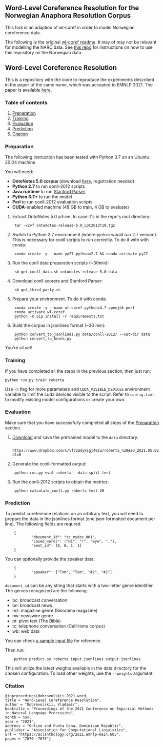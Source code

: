 ## Word-Level Coreference Resolution for the Norwegian Anaphora Resolution Corpus
This fork is an adaption of wl-coref in order to model Norwegian coreference data.  

The following is the original [wl-coref readme](https://github.com/vdobrovolskii/wl-coref). It may of may not be relevant for modelling the NARC data.
See [this repo](https://github.com/egilron/narc-baseline) for instructions on how to use this repository on the Norwegian data.

## Word-Level Coreference Resolution

This is a repository with the code to reproduce the experiments described in the paper of the same name, which was accepted to EMNLP 2021. The paper is available [here](https://aclanthology.org/2021.emnlp-main.605/).

### Table of contents
1. [Preparation](#preparation)
2. [Training](#training)
3. [Evaluation](#evaluation)
5. [Prediction](#prediction)
6. [Citation](#citation)

### Preparation

The following instruction has been tested with Python 3.7 on an Ubuntu 20.04 machine.

You will need:
* **OntoNotes 5.0 corpus** (download [here](https://catalog.ldc.upenn.edu/LDC2013T19), registration needed)
* **Python 2.7** to run conll-2012 scripts
* **Java runtime** to run [Stanford Parser](https://nlp.stanford.edu/software/lex-parser.shtml)
* **Python 3.7+** to run the model
* **Perl** to run conll-2012 evaluation scripts
* **CUDA**-enabled machine (48 GB to train, 4 GB to evaluate)

1. Extract OntoNotes 5.0 arhive. In case it's in the repo's root directory:

        tar -xzvf ontonotes-release-5.0_LDC2013T19.tgz
2. Switch to Python 2.7 environment (where `python` would run 2.7 version). This is necessary for conll scripts to run correctly. To do it with with conda:

        conda create -y --name py27 python=2.7 && conda activate py27
3. Run the conll data preparation scripts (~30min):

        sh get_conll_data.sh ontonotes-release-5.0 data
4. Download conll scorers and Stanford Parser:

        sh get_third_party.sh
5. Prepare your environment. To do it with conda:

        conda create -y --name wl-coref python=3.7 openjdk perl
        conda activate wl-coref
        python -m pip install -r requirements.txt
6. Build the corpus in jsonlines format (~20 min):

        python convert_to_jsonlines.py data/conll-2012/ --out-dir data
        python convert_to_heads.py

You're all set!

### Training

If you have completed all the steps in the previous section, then just run:

    python run.py train roberta

Use `-h` flag for more parameters and `CUDA_VISIBLE_DEVICES` environment variable to limit the cuda devices visible to the script. Refer to `config.toml` to modify existing model configurations or create your own.

### Evaluation

Make sure that you have successfully completed all steps of the [Preparation](#preparation) section.

1. [Download](https://www.dropbox.com/s/vf7zadyksgj40zu/roberta_%28e20_2021.05.02_01.16%29_release.pt?dl=0) and save the pretrained model to the `data` directory.

        https://www.dropbox.com/s/vf7zadyksgj40zu/roberta_%28e20_2021.05.02_01.16%29_release.pt?dl=0

2. Generate the conll-formatted output:

        python run.py eval roberta --data-split test

3. Run the conll-2012 scripts to obtain the metrics:

        python calculate_conll.py roberta test 20

### Prediction

To predict coreference relations on an arbitrary text, you will need to prepare the data in the jsonlines format (one json-formatted document per line).
The following fields are requred:

        {
                "document_id": "tc_mydoc_001",
                "cased_words": ["Hi", "!", "Bye", "."],
                "sent_id": [0, 0, 1, 1]
        }

You can optionally provide the speaker data:

        {
                "speaker": ["Tom", "Tom", "#2", "#2"]
        }

`document_id` can be any string that starts with a two-letter genre identifier. The genres recognized are the following:
* bc: broadcast conversation
* bn: broadcast news
* mz: magazine genre (Sinorama magazine)
* nw: newswire genre
* pt: pivot text (The Bible)
* tc: telephone conversation (CallHome corpus)
* wb: web data

You can check [a sample input file](sample_input.jsonlines) for reference.

Then run:

        python predict.py roberta input.jsonlines output.jsonlines

This will utilize the latest weights available in the data directory for the chosen configuration. To load other weights, use the `--weights` argument.

### Citation
    @inproceedings{dobrovolskii-2021-word,
    title = "Word-Level Coreference Resolution",
    author = "Dobrovolskii, Vladimir",
    booktitle = "Proceedings of the 2021 Conference on Empirical Methods in Natural Language Processing",
    month = nov,
    year = "2021",
    address = "Online and Punta Cana, Dominican Republic",
    publisher = "Association for Computational Linguistics",
    url = "https://aclanthology.org/2021.emnlp-main.605",
    pages = "7670--7675"}
